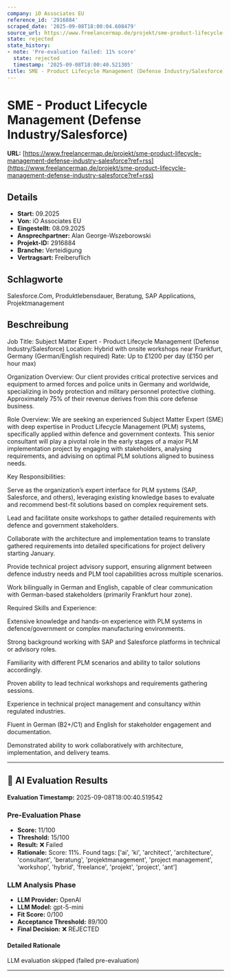 ```yaml
---
company: iO Associates EU
reference_id: '2916884'
scraped_date: '2025-09-08T18:00:04.608479'
source_url: https://www.freelancermap.de/projekt/sme-product-lifecycle-management-defense-industry-salesforce?ref=rss
state: rejected
state_history:
- note: 'Pre-evaluation failed: 11% score'
  state: rejected
  timestamp: '2025-09-08T18:00:40.521305'
title: SME - Product Lifecycle Management (Defense Industry/Salesforce)
---
```



# SME - Product Lifecycle Management (Defense Industry/Salesforce)
**URL:** [https://www.freelancermap.de/projekt/sme-product-lifecycle-management-defense-industry-salesforce?ref=rss](https://www.freelancermap.de/projekt/sme-product-lifecycle-management-defense-industry-salesforce?ref=rss)
## Details
- **Start:** 09.2025
- **Von:** iO Associates EU
- **Eingestellt:** 08.09.2025
- **Ansprechpartner:** Alan George-Wszeborowski
- **Projekt-ID:** 2916884
- **Branche:** Verteidigung
- **Vertragsart:** Freiberuflich

## Schlagworte
Salesforce.Com, Produktlebensdauer, Beratung, SAP Applications, Projektmanagement

## Beschreibung
Job Title: Subject Matter Expert - Product Lifecycle Management (Defense Industry/Salesforce)
Location: Hybrid with onsite workshops near Frankfurt, Germany (German/English required)
Rate: Up to £1200 per day (£150 per hour max)

Organization Overview:
Our client provides critical protective services and equipment to armed forces and police units in Germany and worldwide, specializing in body protection and military personnel protective clothing. Approximately 75% of their revenue derives from this core defense business.

Role Overview:
We are seeking an experienced Subject Matter Expert (SME) with deep expertise in Product Lifecycle Management (PLM) systems, specifically applied within defence and government contexts. This senior consultant will play a pivotal role in the early stages of a major PLM implementation project by engaging with stakeholders, analysing requirements, and advising on optimal PLM solutions aligned to business needs.

Key Responsibilities:

Serve as the organization’s expert interface for PLM systems (SAP, Salesforce, and others), leveraging existing knowledge bases to evaluate and recommend best-fit solutions based on complex requirement sets.

Lead and facilitate onsite workshops to gather detailed requirements with defence and government stakeholders.

Collaborate with the architecture and implementation teams to translate gathered requirements into detailed specifications for project delivery starting January.

Provide technical project advisory support, ensuring alignment between defence industry needs and PLM tool capabilities across multiple scenarios.

Work bilingually in German and English, capable of clear communication with German-based stakeholders (primarily Frankfurt hour zone).

Required Skills and Experience:

Extensive knowledge and hands-on experience with PLM systems in defence/government or complex manufacturing environments.

Strong background working with SAP and Salesforce platforms in technical or advisory roles.

Familiarity with different PLM scenarios and ability to tailor solutions accordingly.

Proven ability to lead technical workshops and requirements gathering sessions.

Experience in technical project management and consultancy within regulated industries.

Fluent in German (B2+/C1) and English for stakeholder engagement and documentation.

Demonstrated ability to work collaboratively with architecture, implementation, and delivery teams.

---

## 🤖 AI Evaluation Results

**Evaluation Timestamp:** 2025-09-08T18:00:40.519542

### Pre-Evaluation Phase
- **Score:** 11/100
- **Threshold:** 15/100
- **Result:** ❌ Failed
- **Rationale:** Score: 11%. Found tags: ['ai', 'ki', 'architect', 'architecture', 'consultant', 'beratung', 'projektmanagement', 'project management', 'workshop', 'hybrid', 'freelance', 'projekt', 'project', 'ant']

### LLM Analysis Phase
- **LLM Provider:** OpenAI
- **LLM Model:** gpt-5-mini
- **Fit Score:** 0/100
- **Acceptance Threshold:** 89/100
- **Final Decision:** ❌ REJECTED

#### Detailed Rationale
LLM evaluation skipped (failed pre-evaluation)

---
